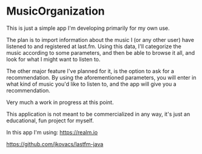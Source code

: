 # MusicOrganization

This is just a simple app I'm developing primarily for my own use.

The plan is to import information about the music I (or any other user) have listened to and registered at last.fm. Using this data, I'll categorize the music according to some parameters, and then be able to browse it all, and look for what I might want to listen to.

The other major feature I've planned for it, is the option to ask for a recommendation. By using the aforementioned parameters, you will enter in what kind of music you'd like to listen to, and the app will give you a recommendation.

Very much a work in progress at this point.

This application is not meant to be commercialized in any way, it's just an educational, fun project for myself. 

In this app I'm using:
https://realm.io

https://github.com/jkovacs/lastfm-java
